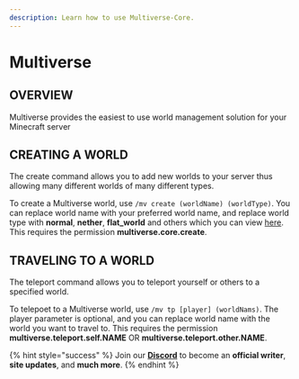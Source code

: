 ```yaml
---
description: Learn how to use Multiverse-Core.
---
```


# Multiverse

## OVERVIEW

Multiverse provides the easiest to use world management solution for your Minecraft server

## CREATING A WORLD

The create command allows you to add new worlds to your server thus allowing many different worlds of many different types.

To create a Multiverse world, use `/mv create (worldName) (worldType)`. You can replace world name with your preferred world name, and replace world type with **normal**, **nether**, **flat\_world** and others which you can view [here](https://github.com/Multiverse/Multiverse-Core/wiki/Command-Reference#create-command). This requires the permission **multiverse.core.create**.

## TRAVELING TO A WORLD

The teleport command allows you to teleport yourself or others to a specified world.

To telepoet to a Multiverse world, use `/mv tp [player] (worldNams)`. The player parameter is optional, and you can replace world name with the world you want to travel to. This requires the permission **multiverse.teleport.self.NAME** OR **multiverse.teleport.other.NAME**.

{% hint style="success" %}
Join our [**Discord**](https://discord.gg/TYhH5bK) to become an **official writer**, **site updates**, and **much more**.
{% endhint %}

